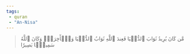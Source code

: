 ```yaml
---
tags: 
 - quran 
 - "An-Nisa"
---
```


> مَّن كَانَ يُرِيدُ ثَوَابَ ٱلدُّنۡيَا فَعِندَ ٱللَّهِ ثَوَابُ ٱلدُّنۡيَا وَٱلۡأٓخِرَةِۚ وَكَانَ ٱللَّهُ سَمِيعَۢا بَصِيرٗا
